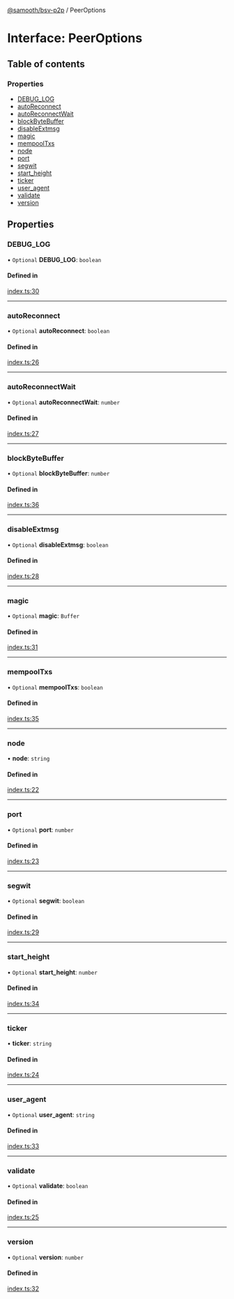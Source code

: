 [@samooth/bsv-p2p](../README.md) / PeerOptions

# Interface: PeerOptions

## Table of contents

### Properties

- [DEBUG\_LOG](PeerOptions.md#debug_log)
- [autoReconnect](PeerOptions.md#autoreconnect)
- [autoReconnectWait](PeerOptions.md#autoreconnectwait)
- [blockByteBuffer](PeerOptions.md#blockbytebuffer)
- [disableExtmsg](PeerOptions.md#disableextmsg)
- [magic](PeerOptions.md#magic)
- [mempoolTxs](PeerOptions.md#mempooltxs)
- [node](PeerOptions.md#node)
- [port](PeerOptions.md#port)
- [segwit](PeerOptions.md#segwit)
- [start\_height](PeerOptions.md#start_height)
- [ticker](PeerOptions.md#ticker)
- [user\_agent](PeerOptions.md#user_agent)
- [validate](PeerOptions.md#validate)
- [version](PeerOptions.md#version)

## Properties

### DEBUG\_LOG

• `Optional` **DEBUG\_LOG**: `boolean`

#### Defined in

[index.ts:30](https://github.com/samooth/bsv-p2p//blob/master/src/index.ts#L30)

___

### autoReconnect

• `Optional` **autoReconnect**: `boolean`

#### Defined in

[index.ts:26](https://github.com/samooth/bsv-p2p//blob/master/src/index.ts#L26)

___

### autoReconnectWait

• `Optional` **autoReconnectWait**: `number`

#### Defined in

[index.ts:27](https://github.com/samooth/bsv-p2p//blob/master/src/index.ts#L27)

___

### blockByteBuffer

• `Optional` **blockByteBuffer**: `number`

#### Defined in

[index.ts:36](https://github.com/samooth/bsv-p2p//blob/master/src/index.ts#L36)

___

### disableExtmsg

• `Optional` **disableExtmsg**: `boolean`

#### Defined in

[index.ts:28](https://github.com/samooth/bsv-p2p//blob/master/src/index.ts#L28)

___

### magic

• `Optional` **magic**: `Buffer`

#### Defined in

[index.ts:31](https://github.com/samooth/bsv-p2p//blob/master/src/index.ts#L31)

___

### mempoolTxs

• `Optional` **mempoolTxs**: `boolean`

#### Defined in

[index.ts:35](https://github.com/samooth/bsv-p2p//blob/master/src/index.ts#L35)

___

### node

• **node**: `string`

#### Defined in

[index.ts:22](https://github.com/samooth/bsv-p2p//blob/master/src/index.ts#L22)

___

### port

• `Optional` **port**: `number`

#### Defined in

[index.ts:23](https://github.com/samooth/bsv-p2p//blob/master/src/index.ts#L23)

___

### segwit

• `Optional` **segwit**: `boolean`

#### Defined in

[index.ts:29](https://github.com/samooth/bsv-p2p//blob/master/src/index.ts#L29)

___

### start\_height

• `Optional` **start\_height**: `number`

#### Defined in

[index.ts:34](https://github.com/samooth/bsv-p2p//blob/master/src/index.ts#L34)

___

### ticker

• **ticker**: `string`

#### Defined in

[index.ts:24](https://github.com/samooth/bsv-p2p//blob/master/src/index.ts#L24)

___

### user\_agent

• `Optional` **user\_agent**: `string`

#### Defined in

[index.ts:33](https://github.com/samooth/bsv-p2p//blob/master/src/index.ts#L33)

___

### validate

• `Optional` **validate**: `boolean`

#### Defined in

[index.ts:25](https://github.com/samooth/bsv-p2p//blob/master/src/index.ts#L25)

___

### version

• `Optional` **version**: `number`

#### Defined in

[index.ts:32](https://github.com/samooth/bsv-p2p//blob/master/src/index.ts#L32)
